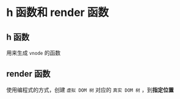 # h 函数和 render 函数

## h 函数

用来生成 `vnode` 的函数

## render 函数

使用编程式的方式，创建 `虚拟 DOM 树` 对应的 `真实 DOM 树` ，到**指定位置**
